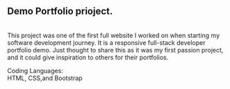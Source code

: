 
<h2>Demo Portfolio prioject.</h2><br>
This project was one of the first full website I worked on when starting my software development journey. It is a responsive full-stack developer portfolio demo.
Just thought to share this as it was my first passion project, and it could give inspiration to others for their portfolios.

Coding Languages:<br>
HTML, CSS,and Bootstrap

